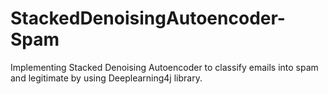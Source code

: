 # StackedDenoisingAutoencoder-Spam
Implementing Stacked Denoising Autoencoder to classify emails into spam and legitimate by using Deeplearning4j library.
